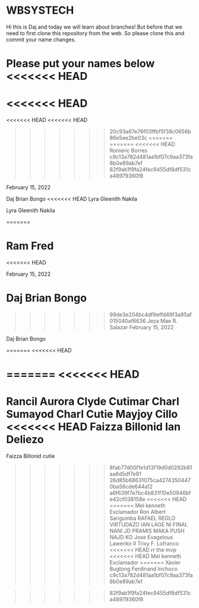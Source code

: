 # WBSYSTECH

Hi this is Daj and today we will learn about branches! But before that we need to first clone this repository from the web. So please clone this and commit your name changes.


Please put your names below
<<<<<<< HEAD
=======
<<<<<<< HEAD
=======
<<<<<<< HEAD
<<<<<<< HEAD
>>>>>>> 20c93a67e76f03ffbf5f38c0656b86e5ee2be03c
=======
=======
<<<<<<< HEAD
>>>>>>> Ronieric Borres
>>>>>>> c9c13a782d481aa1bf07c9aa373fa8b0e89ab7ef
>>>>>>> 82f9ab1f9fa24fec9455df8df531ca48979360f8

February 15, 2022

Daj Brian Bongo
<<<<<<< HEAD
Lyra Gleenith Nakila
























































Lyra Gleenith Nakila















=======

Ram Fred
=======
<<<<<<< HEAD


February 15, 2022

Daj Brian Bongo
=======
>>>>>>> 99de3e204bc4df9effd49f3a95af015040af6636
Jeza Mae R. Salazar
February 15, 2022

Daj Brian Bongo

=======
<<<<<<< HEAD



=======
<<<<<<< HEAD
=======
Rancil Aurora
Clyde Cutimar
Charl Sumayod
Charl Cutie
Mayjoy Cillo
<<<<<<< HEAD
Faizza Billonid
Ian Deliezo
=======
Faizza Billonid cutie
>>>>>>> 8fab77d00f1e1d13f19d0d0292b81aa8d5df7e91
>>>>>>> 26d85b68631075ca42743504470ba56cde644a12
>>>>>>> a6f639f7e7bc4b831f10e50946bfe42cf038158e
<<<<<<< HEAD
=======
Mel kenneth Exclamador
Ron Albert Sarigumba
RAFAEL REGLO VIRTUDAZO
IAN LAGE NI FINAL NANI JD PRAMIS MAKA PUSH NAJD KO
Jose Evagelous Lawenko II
Trixy F. Lofranco
<<<<<<< HEAD
rr the mvp
<<<<<<< HEAD
Mel kenneth Exclamador
=======
Xavier Bugtong
Ferdinand Inchoco
>>>>>>> c9c13a782d481aa1bf07c9aa373fa8b0e89ab7ef

>>>>>>> 82f9ab1f9fa24fec9455df8df531ca48979360f8



